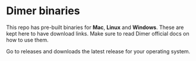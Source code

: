 # Dimer binaries

This repo has pre-built binaries for **Mac**, **Linux** and **Windows**. These are kept here to have download links. Make sure to read Dimer official docs on how to use them.

Go to releases and downloads the latest release for your operating system.
